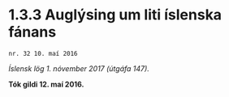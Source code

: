 # 1.3.3 Auglýsing um liti íslenska fánans

`nr. 32 10. maí 2016`

_Íslensk lög 1. nóvember 2017 (útgáfa 147)._

**Tók gildi 12. maí 2016.**

